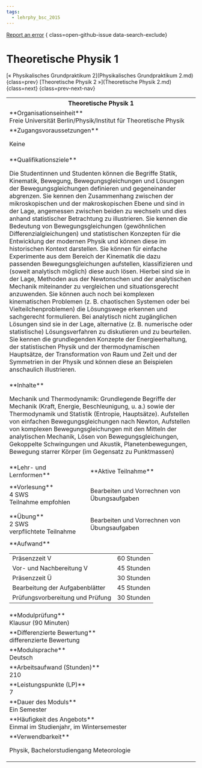 ```yaml
---
tags:
  - lehrphy_bsc_2015
---
```

[Report an error](https://github.com/SGSSGene/FUB-SUP/issues/new?title=Error%20in%20%22Theoretische%20Physik%201%22&body=There%20seems%20to%20be%20an%20error%20in%20module%20%22Theoretische%20Physik%201%22%2E%0A%0A%3CDescribe%20here%20a%20slightly%20more%20detailed%20description%20of%20what%20is%20wrong%3E&labels=bug)
{ class=open-github-issue data-search-exclude}

# Theoretische Physik 1

[« Physikalisches Grundpraktikum 2](Physikalisches Grundpraktikum 2.md){class=prev}
[Theoretische Physik 2 »](Theoretische Physik 2.md){class=next}
{class=prev-next-nav}

<table markdown id="moduledesc">
<tr markdown class="moduledesc_head"><th colspan="2">Theoretische Physik 1 </th></tr>
<tr markdown><td colspan="2">**Organisationseinheit**   <br>Freie Universität Berlin/Physik/Institut für Theoretische Physik</td></tr>


<tr markdown><td colspan="2">**Zugangsvoraussetzungen** <br>

Keine


</td></tr>
<tr markdown><td colspan="2">**Qualifikationsziele**    <br>

Die Studentinnen und Studenten können die Begriffe Statik, Kinematik,
Bewegung, Bewegungsgleichungen und Lösungen der Bewegungsgleichungen
definieren und gegeneinander abgrenzen. Sie kennen den Zusammenhang zwischen
der mikroskopischen und der makroskopischen Ebene und sind in der Lage,
angemessen zwischen beiden zu wechseln und dies anhand statistischer
Betrachtung zu illustrieren. Sie kennen die Bedeutung von
Bewegungsgleichungen (gewöhnlichen Differenzialgleichungen) und
statistischen Konzepten für die Entwicklung der modernen Physik und können
diese im historischen Kontext darstellen. Sie können für einfache
Experimente aus dem Bereich der Kinematik die dazu passenden
Bewegungsgleichungen aufstellen, klassifizieren und (soweit analytisch
möglich) diese auch lösen. Hierbei sind sie in der Lage, Methoden aus der
Newtonschen und der analytischen Mechanik miteinander zu vergleichen und
situationsgerecht anzuwenden. Sie können auch noch bei komplexen
kinematischen Problemen (z. B. chaotischen Systemen oder bei
Vielteilchenproblemen) die Lösungswege erkennen und sachgerecht formulieren.
Bei analytisch nicht zugänglichen Lösungen sind sie in der Lage, alternative
(z. B. numerische oder statistische) Lösungsverfahren zu diskutieren und zu
beurteilen. Sie kennen die grundlegenden Konzepte der Energieerhaltung, der
statistischen Physik und der thermodynamischen Hauptsätze, der
Transformation von Raum und Zeit und der Symmetrien in der Physik und können
diese an Beispielen anschaulich illustrieren.


</td></tr>
<tr markdown><td colspan="2">**Inhalte**                <br>

Mechanik und Thermodynamik: Grundlegende Begriffe der Mechanik (Kraft,
Energie, Beschleunigung, u. a.) sowie der Thermodynamik und Statistik
(Entropie, Hauptsätze). Aufstellen von einfachen Bewegungsgleichungen nach
Newton, Aufstellen von komplexen Bewegungsgleichungen mit den Mitteln der
analytischen Mechanik, Lösen von Bewegungsgleichungen, Gekoppelte
Schwingungen und Akustik, Planetenbewegungen, Bewegung starrer Körper (im
Gegensatz zu Punktmassen)


</td></tr>

<tr markdown><td>**Lehr- und Lernformen**</td><td>**Aktive Teilnahme**</td></tr>
<tr markdown><td> **Vorlesung** <br>4 SWS <br> Teilnahme empfohlen</td><td>

Bearbeiten und Vorrechnen von Übungsaufgaben
</td></tr>
<tr markdown><td> **Übung** <br>2 SWS <br> verpflichtete Teilnahme</td><td>

Bearbeiten und Vorrechnen von Übungsaufgaben
</td></tr>
<tr markdown><td colspan="2">**Aufwand**                <br>
<table class="aufwand_table">
<tr><td>Präsenzzeit V</td><td>60 Stunden</td></tr>
<tr><td>Vor- und Nachbereitung V</td><td>45 Stunden</td></tr>
<tr><td>Präsenzzeit Ü</td><td>30 Stunden</td></tr>
<tr><td>Bearbeitung der Aufgabenblätter</td><td>45 Stunden</td></tr>
<tr><td>Prüfungsvorbereitung und Prüfung</td><td>30 Stunden</td></tr>
</table>

</td></tr>
<tr markdown><td colspan="2">**Modulprüfung**             <br>Klausur (90 Minuten)


</td></tr>
<tr markdown><td colspan="2">**Differenzierte Bewertung** <br>differenzierte Bewertung

</td></tr>
<tr markdown><td colspan="2">**Modulsprache**             <br>Deutsch</td></tr>
<tr markdown><td colspan="2">**Arbeitsaufwand (Stunden)** <br>210</td></tr>
<tr markdown><td colspan="2">**Leistungspunkte (LP)**     <br>7</td></tr>
<tr markdown><td colspan="2">**Dauer des Moduls**         <br>Ein Semester</td></tr>
<tr markdown><td colspan="2">**Häufigkeit des Angebots**  <br>Einmal im Studienjahr, im Wintersemester</td></tr>
<tr markdown><td colspan="2">**Verwendbarkeit**           <br>

Physik, Bachelorstudiengang Meteorologie


</td></tr>


</table>
